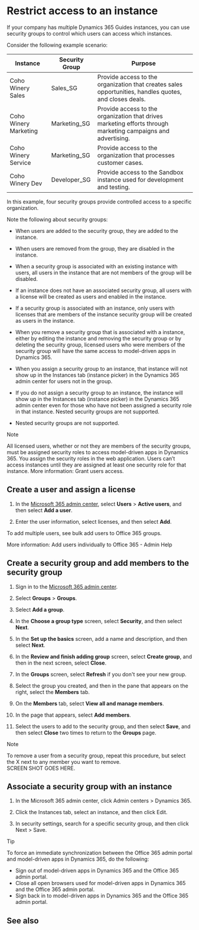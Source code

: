 

# Restrict access to an instance

If your company has multiple Dynamics 365 Guides instances, you can use security groups to control which users can access which instances.

Consider the following example scenario:

|Instance|Security Group|Purpose|
|-------------------|----------------------|------------------------------------------------------------------------|
|Coho Winery Sales|Sales_SG|Provide access to the organization that creates sales opportunities, handles quotes, and closes deals.|
|Coho Winery Marketing|Marketing_SG|Provide access to the organization that drives marketing efforts through marketing campaigns and advertising.|
|Coho Winery Service|Marketing_SG|Provide access to the organization that processes customer cases.|
|Coho Winery Dev|Developer_SG|Provide access to the Sandbox instance used for development and testing.|

In this example, four security groups provide controlled access to a specific organization.

Note the following about security groups:

- When users are added to the security group, they are added to the instance.

- When users are removed from the group, they are disabled in the instance.

- When a security group is associated with an existing instance with users, all users in the instance that are not members of the 
group will be disabled.

- If an instance does not have an associated security group, all users with a license will be created as users and enabled in the 
instance.

- If a security group is associated with an instance, only users with licenses that are members of the instance security group will 
be created as users in the instance.

- When you remove a security group that is associated with a instance, either by editing the instance and removing the security 
group or by deleting the security group, licensed users who were members of the security group will have the same access to 
model-driven apps in Dynamics 365.

- When you assign a security group to an instance, that instance will not show up in the Instances tab (instance picker) in the 
Dynamics 365 admin center for users not in the group.

- If you do not assign a security group to an instance, the instance will show up in the Instances tab (instance picker) in the 
Dynamics 365 admin center even for those who have not been assigned a security role in that instance.
Nested security groups are not supported.

- Nested security groups are not supported.

>[!NOTE]
>All licensed users, whether or not they are members of the security groups, must be assigned security roles to access model-driven apps in Dynamics 365. You assign the security roles in the web application. Users can’t access instances until they are assigned at least one security role for that instance. More information: Grant users access.

## Create a user and assign a license

1. In the [Microsoft 365 admin center](https://admin.microsoft.com/Adminportal/Home#/homepage), select **Users** > **Active users**, and then select **Add a user**. 

2. Enter the user information, select licenses, and then select **Add**.

To add multiple users, see bulk add users to Office 365 groups.

More information: Add users individually to Office 365 - Admin Help

## Create a security group and add members to the security group

1. Sign in to the [Microsoft 365 admin center](https://admin.microsoft.com/Adminportal/Home#/homepage).

2. Select **Groups** > **Groups**.

3. Select **Add a group**.

4. In the **Choose a group type** screen, select **Security**, and then select **Next**.

5. In the **Set up the basics** screen, add a name and description, and then select **Next**.

6. In the **Review and finish adding group** screen, select **Create group**, and then in the next screen, select **Close**.

7. In the **Groups** screen, select **Refresh** if you don't see your new group.

8. Select the group you created, and then in the pane that appears on the right, select the **Members** tab.

9. On the **Members** tab, select **View all and manage members**.

10. In the page that appears, select **Add members**. 

11. Select the users to add to the security group, and then select **Save**, and then select **Close** two times to return to the **Groups** page.

>[!NOTE]
>To remove a user from a security group, repeat this procedure, but select the X next to any member you want to remove.<br>SCREEN SHOT GOES HERE.



## Associate a security group with an instance

1. In the Microsoft 365 admin center, click Admin centers > Dynamics 365.

2. Click the Instances tab, select an instance, and then click Edit.

3. In security settings, search for a specific security group, and then click Next > Save.

>[!TIP]
>To force an immediate synchronization between the Office 365 admin portal and model-driven apps in Dynamics 365, do the following:<br>
- Sign out of model-driven apps in Dynamics 365 and the Office 365 admin portal.<br>
- Close all open browsers used for model-driven apps in Dynamics 365 and the Office 365 admin portal.<br>
- Sign back in to model-driven apps in Dynamics 365 and the Office 365 admin portal.

## See also

